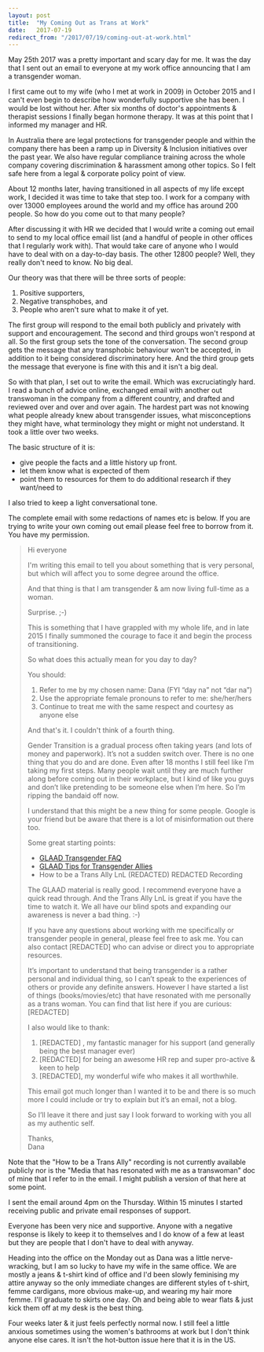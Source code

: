 ```yaml
---
layout: post
title:  "My Coming Out as Trans at Work"
date:   2017-07-19
redirect_from: "/2017/07/19/coming-out-at-work.html"
---
```

May 25th 2017 was a pretty important and scary day for me.  It was the day that I sent out an email to everyone at my work office announcing that I am a transgender woman.

<!-- MORE -->

I first came out to my wife (who I met at work in 2009) in October 2015 and I can't even begin to describe how wonderfully supportive she has been. I would be lost without her.  After six months of doctor's appointments & therapist sessions I finally began hormone therapy.  It was at this point that I informed my manager and HR.  

In Australia there are legal protections for transgender people and within the company there has been a ramp up in Diversity & Inclusion initiatives over the past year.  We also have regular compliance training across the whole company covering discrimination & harassment among other topics.  So I felt safe here from a legal & corporate policy point of view.

About 12 months later, having transitioned in all aspects of my life except work, I decided it was time to take that step too.  I work for a company with over 13000 employees around the world and my office has around 200 people.  So how do you come out to that many people?

After discussing it with HR we decided that I would write a coming out email to send to my local office email list (and a handful of people in other offices that I regularly work with).  That would take care of anyone who I would have to deal with on a day-to-day basis.  The other 12800 people?  Well, they really don't need to know.  No big deal.

Our theory was that there will be three sorts of people:

1. Positive supporters,
2. Negative transphobes, and
3. People who aren't sure what to make it of yet.  

The first group will respond to the email both publicly and privately with support and encouragement.  The second and third groups won't respond at all.  So the first group sets the tone of the conversation.  The second group gets the message that any transphobic behaviour won't be accepted, in addition to it being considered discriminatory here.  And the third group gets the message that everyone is fine with this and it isn't a big deal.

So with that plan, I set out to write the email.  Which was excruciatingly hard.  I read a bunch of advice online, exchanged email with another out transwoman in the company from a different country, and drafted and reviewed over and over and over again.  The hardest part was not knowing what people already knew about transgender issues, what misconceptions they might have, what terminology they might or might not understand.  It took a little over two weeks.

The basic structure of it is:

 - give people the facts and a little history up front.
 - let them know what is expected of them
 - point them to resources for them to do additional research if they want/need to

I also tried to keep a light conversational tone.

The complete email with some redactions of names etc is below.  If you are trying to write your own coming out email please feel free to borrow from it.  You have my permission.

> ​​Hi everyone
>
> I'm writing this email to tell you about something that is very personal, but which will affect you to some degree around the office.
>
> And that thing is that I am transgender & am now living full-time as a woman.
>
> Surprise. ;-)
>
> This is something that I have grappled with my whole life, and in late 2015 I finally summoned the courage to face it and begin the process of transitioning.
>
> So what does this actually mean for you day to day?
>
> You should:
> 1. Refer to me by my chosen name: Dana (FYI “day na” not “dar na”)
> 2. Use the appropriate female pronouns to refer to me: she/her/hers
> 3. Continue to treat me with the same respect and courtesy as anyone else
>
> And that's it. I couldn't think of a fourth thing.
>
> Gender Transition is a gradual process often taking years (and lots of money and paperwork).  It’s not a sudden switch over.  There is no one thing that you do and are done.  Even after 18 months I still feel like I’m taking my first steps.  Many people wait until they are much further along before coming out in their workplace, but I kind of like you guys and don’t like pretending to be someone else when I’m here.  So I’m ripping the bandaid off now.  
>
> I understand that this might be a new thing for some people.  Google is your friend but be aware that there is a lot of misinformation out there too.  
>
> Some great starting points:
>
> * [GLAAD Transgender FAQ](https://www.glaad.org/transgender/transfaq)
> * [GLAAD Tips for Transgender Allies](https://www.glaad.org/transgender/allies)
> * How to be a Trans Ally LnL (REDACTED) REDACTED Recording
>
> The GLAAD material is really good.  I recommend everyone have a quick read through.  And the Trans Ally LnL is great if you have the time to watch it.  We all have our blind spots and expanding our awareness is never a bad thing. :-)
>
> If you have any ​questions about working with me specifically or transgender people in general, please feel free to ask me.  You can also contact [REDACTED] who can advise or direct you to appropriate resources.
>
> It’s important to understand that being transgender is a rather personal and individual thing, so I can’t speak to the experiences of others or provide any definite answers.  However I have started a list of things (books/movies/etc) that have resonated with me personally as a trans woman.  You can find that list here if you are curious: [REDACTED]
>
> I also would like to thank:
>
> 1. [REDACTED] , my fantastic manager for his support (and generally being the best manager ever)
> 2. [REDACTED] for being an awesome HR rep and super pro-active & keen to help
> 3. [REDACTED], my wonderful wife who makes it all worthwhile.
>
> This email got much longer than I wanted it to be and there is so much more I could include or try to explain but it’s an email, not a blog.  
>
> So I’ll leave it there and just say I look forward to working with you all as my authentic self.
>
> Thanks,<br/>
> Dana

<div class='callout' markdown="1">
Note that the "How to be a Trans Ally" recording is not currently available publicly nor is the "Media that has resonated with me as a transwoman" doc of mine that I refer to in the email.  I might publish a version of that here at some point.
</div>

I sent the email around 4pm on the Thursday.  Within 15 minutes I started receiving public and private email responses of support.

Everyone has been very nice and supportive.  Anyone with a negative response is likely to keep it to themselves and I do know of a few at least but they are people that I don't have to deal with anyway.

Heading into the office on the Monday out as Dana was a little nerve-wracking, but I am so lucky to have my wife in the same office.  We are mostly a jeans & t-shirt kind of office and I'd been slowly feminising my attire anyway so the only immediate changes are different styles of t-shirt, femme cardigans, more obvious make-up, and wearing my hair more femme.  I'll graduate to skirts one day.  Oh and being able to wear flats & just kick them off at my desk is the best thing.

Four weeks later & it just feels perfectly normal now.  I still feel a little anxious sometimes using the women's bathrooms at work but I don't think anyone else cares.  It isn't the hot-button issue here that it is in the US.

